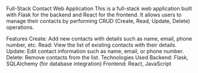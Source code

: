 Full-Stack Contact Web Application
This is a full-stack web application built with Flask for the backend and React for the frontend. It allows users to manage their contacts by performing CRUD (Create, Read, Update, Delete) operations.

Features
Create: Add new contacts with details such as name, email, phone number, etc.
Read: View the list of existing contacts with their details.
Update: Edit contact information such as name, email, or phone number.
Delete: Remove contacts from the list.
Technologies Used
Backend: Flask, SQLAlchemy (for database integration)
Frontend: React, JavaScript
